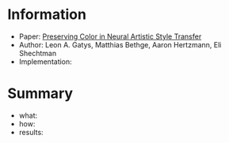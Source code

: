 # Information
* Paper: [Preserving Color in Neural Artistic Style Transfer](https://arxiv.org/pdf/1606.05897v1.pdf)
* Author: Leon A. Gatys, Matthias Bethge, Aaron Hertzmann, Eli Shechtman
* Implementation:

# Summary
* what:
* how:
* results:
